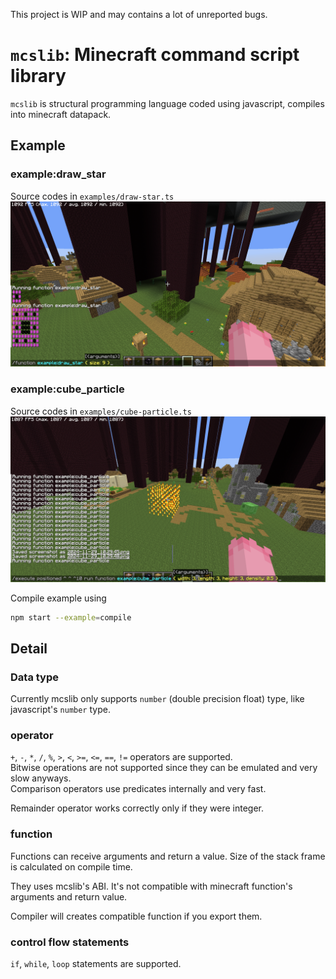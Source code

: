 This project is WIP and may contains a lot of unreported bugs.

# `mcslib`: Minecraft command script library
`mcslib` is structural programming language coded using javascript, compiles into minecraft datapack.

## Example
### example:draw_star
Source codes in `examples/draw-star.ts`
![Draw star example preview](./assets/draw_star.png)

### example:cube_particle
Source codes in `examples/cube-particle.ts`
![Cube particle example preview](./assets/cube_particle.png)


Compile example using
```bash
npm start --example=compile
```

## Detail
### Data type
Currently mcslib only supports `number` (double precision float) type, like javascript's `number` type.

### operator
`+`, `-`, `*`, `/`, `%`, `>`, `<`, `>=`, `<=`, `==`, `!=` operators are supported.  
Bitwise operations are not supported since they can be emulated and very slow anyways.  
Comparison operators use predicates internally and very fast.

Remainder operator works correctly only if they were integer.

### function
Functions can receive arguments and return a value.
Size of the stack frame is calculated on compile time.

They uses mcslib's ABI. It's not compatible with minecraft function's arguments and return value.

Compiler will creates compatible function if you export them.

### control flow statements
`if`, `while`, `loop` statements are supported.
